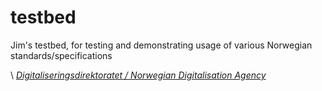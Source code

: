 # testbed

Jim's testbed, for testing and demonstrating usage of various Norwegian standards/specifications

\ [_Digitaliseringsdirektoratet / Norwegian Digitalisation Agency_](https://digdir.no)
